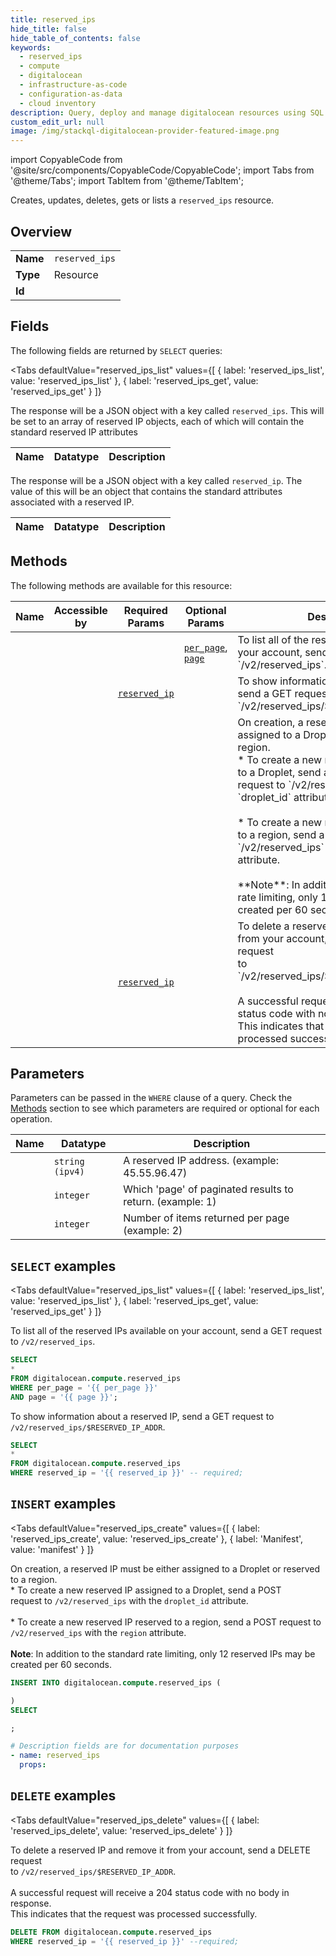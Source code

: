 ```yaml
--- 
title: reserved_ips
hide_title: false
hide_table_of_contents: false
keywords:
  - reserved_ips
  - compute
  - digitalocean
  - infrastructure-as-code
  - configuration-as-data
  - cloud inventory
description: Query, deploy and manage digitalocean resources using SQL
custom_edit_url: null
image: /img/stackql-digitalocean-provider-featured-image.png
---
```


import CopyableCode from '@site/src/components/CopyableCode/CopyableCode';
import Tabs from '@theme/Tabs';
import TabItem from '@theme/TabItem';

Creates, updates, deletes, gets or lists a <code>reserved_ips</code> resource.

## Overview
<table><tbody>
<tr><td><b>Name</b></td><td><code>reserved_ips</code></td></tr>
<tr><td><b>Type</b></td><td>Resource</td></tr>
<tr><td><b>Id</b></td><td><CopyableCode code="digitalocean.compute.reserved_ips" /></td></tr>
</tbody></table>

## Fields

The following fields are returned by `SELECT` queries:

<Tabs
    defaultValue="reserved_ips_list"
    values={[
        { label: 'reserved_ips_list', value: 'reserved_ips_list' },
        { label: 'reserved_ips_get', value: 'reserved_ips_get' }
    ]}
>
<TabItem value="reserved_ips_list">

The response will be a JSON object with a key called `reserved_ips`. This will be set to an array of reserved IP objects, each of which will contain the standard reserved IP attributes

<table>
<thead>
    <tr>
    <th>Name</th>
    <th>Datatype</th>
    <th>Description</th>
    </tr>
</thead>
<tbody>
</tbody>
</table>
</TabItem>
<TabItem value="reserved_ips_get">

The response will be a JSON object with a key called `reserved_ip`. The value of this will be an object that contains the standard attributes associated with a reserved IP.

<table>
<thead>
    <tr>
    <th>Name</th>
    <th>Datatype</th>
    <th>Description</th>
    </tr>
</thead>
<tbody>
</tbody>
</table>
</TabItem>
</Tabs>

## Methods

The following methods are available for this resource:

<table>
<thead>
    <tr>
    <th>Name</th>
    <th>Accessible by</th>
    <th>Required Params</th>
    <th>Optional Params</th>
    <th>Description</th>
    </tr>
</thead>
<tbody>
<tr>
    <td><a href="#reserved_ips_list"><CopyableCode code="reserved_ips_list" /></a></td>
    <td><CopyableCode code="select" /></td>
    <td></td>
    <td><a href="#parameter-per_page"><code>per_page</code></a>, <a href="#parameter-page"><code>page</code></a></td>
    <td>To list all of the reserved IPs available on your account, send a GET request to `/v2/reserved_ips`.</td>
</tr>
<tr>
    <td><a href="#reserved_ips_get"><CopyableCode code="reserved_ips_get" /></a></td>
    <td><CopyableCode code="select" /></td>
    <td><a href="#parameter-reserved_ip"><code>reserved_ip</code></a></td>
    <td></td>
    <td>To show information about a reserved IP, send a GET request to `/v2/reserved_ips/$RESERVED_IP_ADDR`.</td>
</tr>
<tr>
    <td><a href="#reserved_ips_create"><CopyableCode code="reserved_ips_create" /></a></td>
    <td><CopyableCode code="insert" /></td>
    <td></td>
    <td></td>
    <td>On creation, a reserved IP must be either assigned to a Droplet or reserved to a region.<br />* To create a new reserved IP assigned to a Droplet, send a POST<br />  request to `/v2/reserved_ips` with the `droplet_id` attribute.<br /><br />* To create a new reserved IP reserved to a region, send a POST request to<br />  `/v2/reserved_ips` with the `region` attribute.<br /><br />**Note**:  In addition to the standard rate limiting, only 12 reserved IPs may be created per 60 seconds.</td>
</tr>
<tr>
    <td><a href="#reserved_ips_delete"><CopyableCode code="reserved_ips_delete" /></a></td>
    <td><CopyableCode code="delete" /></td>
    <td><a href="#parameter-reserved_ip"><code>reserved_ip</code></a></td>
    <td></td>
    <td>To delete a reserved IP and remove it from your account, send a DELETE request<br />to `/v2/reserved_ips/$RESERVED_IP_ADDR`.<br /><br />A successful request will receive a 204 status code with no body in response.<br />This indicates that the request was processed successfully.<br /></td>
</tr>
</tbody>
</table>

## Parameters

Parameters can be passed in the `WHERE` clause of a query. Check the [Methods](#methods) section to see which parameters are required or optional for each operation.

<table>
<thead>
    <tr>
    <th>Name</th>
    <th>Datatype</th>
    <th>Description</th>
    </tr>
</thead>
<tbody>
<tr id="parameter-reserved_ip">
    <td><CopyableCode code="reserved_ip" /></td>
    <td><code>string (ipv4)</code></td>
    <td>A reserved IP address. (example: 45.55.96.47)</td>
</tr>
<tr id="parameter-page">
    <td><CopyableCode code="page" /></td>
    <td><code>integer</code></td>
    <td>Which 'page' of paginated results to return. (example: 1)</td>
</tr>
<tr id="parameter-per_page">
    <td><CopyableCode code="per_page" /></td>
    <td><code>integer</code></td>
    <td>Number of items returned per page (example: 2)</td>
</tr>
</tbody>
</table>

## `SELECT` examples

<Tabs
    defaultValue="reserved_ips_list"
    values={[
        { label: 'reserved_ips_list', value: 'reserved_ips_list' },
        { label: 'reserved_ips_get', value: 'reserved_ips_get' }
    ]}
>
<TabItem value="reserved_ips_list">

To list all of the reserved IPs available on your account, send a GET request to `/v2/reserved_ips`.

```sql
SELECT
*
FROM digitalocean.compute.reserved_ips
WHERE per_page = '{{ per_page }}'
AND page = '{{ page }}';
```
</TabItem>
<TabItem value="reserved_ips_get">

To show information about a reserved IP, send a GET request to `/v2/reserved_ips/$RESERVED_IP_ADDR`.

```sql
SELECT
*
FROM digitalocean.compute.reserved_ips
WHERE reserved_ip = '{{ reserved_ip }}' -- required;
```
</TabItem>
</Tabs>


## `INSERT` examples

<Tabs
    defaultValue="reserved_ips_create"
    values={[
        { label: 'reserved_ips_create', value: 'reserved_ips_create' },
        { label: 'Manifest', value: 'manifest' }
    ]}
>
<TabItem value="reserved_ips_create">

On creation, a reserved IP must be either assigned to a Droplet or reserved to a region.<br />* To create a new reserved IP assigned to a Droplet, send a POST<br />  request to `/v2/reserved_ips` with the `droplet_id` attribute.<br /><br />* To create a new reserved IP reserved to a region, send a POST request to<br />  `/v2/reserved_ips` with the `region` attribute.<br /><br />**Note**:  In addition to the standard rate limiting, only 12 reserved IPs may be created per 60 seconds.

```sql
INSERT INTO digitalocean.compute.reserved_ips (

)
SELECT 

;
```
</TabItem>
<TabItem value="manifest">

```yaml
# Description fields are for documentation purposes
- name: reserved_ips
  props:
```
</TabItem>
</Tabs>


## `DELETE` examples

<Tabs
    defaultValue="reserved_ips_delete"
    values={[
        { label: 'reserved_ips_delete', value: 'reserved_ips_delete' }
    ]}
>
<TabItem value="reserved_ips_delete">

To delete a reserved IP and remove it from your account, send a DELETE request<br />to `/v2/reserved_ips/$RESERVED_IP_ADDR`.<br /><br />A successful request will receive a 204 status code with no body in response.<br />This indicates that the request was processed successfully.<br />

```sql
DELETE FROM digitalocean.compute.reserved_ips
WHERE reserved_ip = '{{ reserved_ip }}' --required;
```
</TabItem>
</Tabs>
